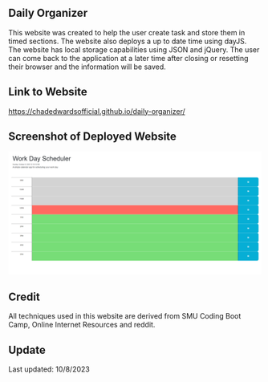 ## Daily Organizer
This website was created to help the user create task and store them in timed sections. The website also deploys a up to date time using dayJS. The website has local storage capabilities using JSON and jQuery. 
The user can come back to the application at a later time after closing or resetting their browser and the information will be saved.




## Link to Website
https://chadedwardsofficial.github.io/daily-organizer/




## Screenshot of Deployed Website

![Alt text](image.png)




## Credit 
All techniques used in this website are derived from SMU Coding Boot Camp, Online Internet Resources and reddit.




## Update
Last updated: 10/8/2023